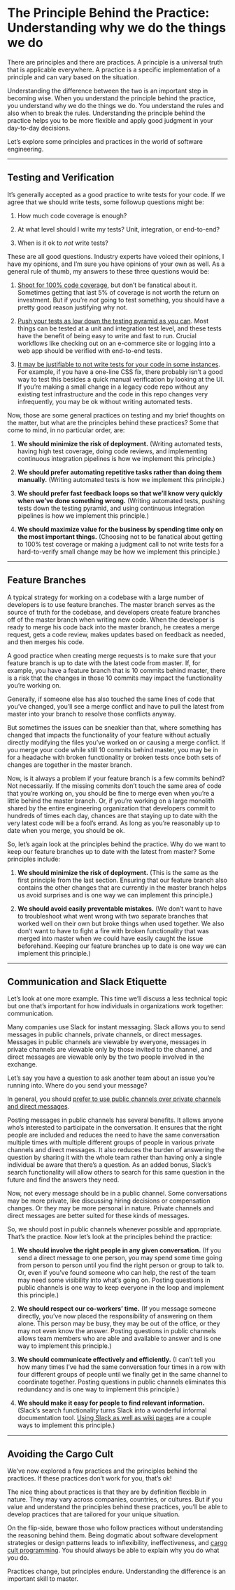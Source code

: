 # The Principle Behind the Practice: Understanding why we do the things we do

There are principles and there are practices. A principle is a universal truth that is applicable everywhere. A practice is a specific implementation of a principle and can vary based on the situation.

Understanding the difference between the two is an important step in becoming wise. When you understand the principle behind the practice, you understand why we do the things we do. You understand the rules and also when to break the rules. Understanding the principle behind the practice helps you to be more flexible and apply good judgment in your day-to-day decisions.

Let’s explore some principles and practices in the world of software engineering.

---

## Testing and Verification

It’s generally accepted as a good practice to write tests for your code. If we agree that we should write tests, some followup questions might be:

1. How much code coverage is enough?

2. At what level should I write my tests? Unit, integration, or end-to-end?

3. When is it ok to *not* write tests?

These are all good questions. Industry experts have voiced their opinions, I have my opinions, and I’m sure you have opinions of your own as well. As a general rule of thumb, my answers to these three questions would be:

1. [Shoot for 100% code coverage](https://dev.to/thawkin3/clean-code-with-unit-tests-tips-and-tricks-for-keeping-your-test-suites-clean-483l), but don’t be fanatical about it. Sometimes getting that last 5% of coverage is not worth the return on investment. But if you’re *not* going to test something, you should have a pretty good reason justifying why not.

2. [Push your tests as low down the testing pyramid as you can](https://dev.to/thawkin3/when-to-write-end-to-end-tests-48h0). Most things can be tested at a unit and integration test level, and these tests have the benefit of being easy to write and fast to run. Crucial workflows like checking out on an e-commerce site or logging into a web app should be verified with end-to-end tests.

3. [It may be justifiable to not write tests for your code in some instances](https://dev.to/thawkin3/comment/1ljli). For example, if you have a one-line CSS fix, there probably isn’t a good way to test this besides a quick manual verification by looking at the UI. If you’re making a small change in a legacy code repo without any existing test infrastructure and the code in this repo changes very infrequently, you may be ok without writing automated tests.

Now, those are some general practices on testing and my brief thoughts on the matter, but what are the principles behind these practices? Some that come to mind, in no particular order, are:

1. **We should minimize the risk of deployment.** (Writing automated tests, having high test coverage, doing code reviews, and implementing continuous integration pipelines is how we implement this principle.)

2. **We should prefer automating repetitive tasks rather than doing them manually.** (Writing automated tests is how we implement this principle.)

3. **We should prefer fast feedback loops so that we’ll know very quickly when we’ve done something wrong.** (Writing automated tests, pushing tests down the testing pyramid, and using continuous integration pipelines is how we implement this principle.)

1. **We should maximize value for the business by spending time only on the most important things.** (Choosing not to be fanatical about getting to 100% test coverage or making a judgment call to not write tests for a hard-to-verify small change may be how we implement this principle.)

---

## Feature Branches

A typical strategy for working on a codebase with a large number of developers is to use feature branches. The master branch serves as the source of truth for the codebase, and developers create feature branches off of the master branch when writing new code. When the developer is ready to merge his code back into the master branch, he creates a merge request, gets a code review, makes updates based on feedback as needed, and then merges his code.

A good practice when creating merge requests is to make sure that your feature branch is up to date with the latest code from master. If, for example, you have a feature branch that is 10 commits behind master, there is a risk that the changes in those 10 commits may impact the functionality you’re working on.

Generally, if someone else has also touched the same lines of code that you’ve changed, you’ll see a merge conflict and have to pull the latest from master into your branch to resolve those conflicts anyway.

But sometimes the issues can be sneakier than that, where something has changed that impacts the functionality of your feature without actually directly modifying the files you’ve worked on or causing a merge conflict. If you merge your code while still 10 commits behind master, you may be in for a headache with broken functionality or broken tests once both sets of changes are together in the master branch.

Now, is it always a problem if your feature branch is a few commits behind? Not necessarily. If the missing commits don’t touch the same area of code that you’re working on, you should be fine to merge even when you’re a little behind the master branch. Or, if you’re working on a large monolith shared by the entire engineering organization that developers commit to hundreds of times each day, chances are that staying up to date with the very latest code will be a fool’s errand. As long as you’re reasonably up to date when you merge, you should be ok.

So, let’s again look at the principles behind the practice. Why do we want to keep our feature branches up to date with the latest from master? Some principles include:

1. **We should minimize the risk of deployment.** (This is the same as the first principle from the last section. Ensuring that our feature branch also contains the other changes that are currently in the master branch helps us avoid surprises and is one way we can implement this principle.)

2. **We should avoid easily preventable mistakes.** (We don’t want to have to troubleshoot what went wrong with two separate branches that worked well on their own but broke things when used together. We also don’t want to have to fight a fire with broken functionality that was merged into master when we could have easily caught the issue beforehand. Keeping our feature branches up to date is one way we can implement this principle.)

---

## Communication and Slack Etiquette

Let’s look at one more example. This time we’ll discuss a less technical topic but one that’s important for how individuals in organizations work together: communication.

Many companies use Slack for instant messaging. Slack allows you to send messages in public channels, private channels, or direct messages. Messages in public channels are viewable by everyone, messages in private channels are viewable only by those invited to the channel, and direct messages are viewable only by the two people involved in the exchange.

Let’s say you have a question to ask another team about an issue you’re running into. Where do you send your message?

In general, you should [prefer to use public channels over private channels and direct messages](https://dev.to/thawkin3/slack-etiquette-how-to-use-slack-effectively-and-respectfully-at-work-388e).

Posting messages in public channels has several benefits. It allows anyone who’s interested to participate in the conversation. It ensures that the right people are included and reduces the need to have the same conversation multiple times with multiple different groups of people in various private channels and direct messages. It also reduces the burden of answering the question by sharing it with the whole team rather than having only a single individual be aware that there’s a question. As an added bonus, Slack’s search functionality will allow others to search for this same question in the future and find the answers they need.

Now, not every message should be in a public channel. Some conversations may be more private, like discussing hiring decisions or compensation changes. Or they may be more personal in nature. Private channels and direct messages are better suited for these kinds of messages.

So, we should post in public channels whenever possible and appropriate. That’s the practice. Now let’s look at the principles behind the practice:

1. **We should involve the right people in any given conversation.** (If you send a direct message to one person, you may spend some time going from person to person until you find the right person or group to talk to. Or, even if you’ve found someone who can help, the rest of the team may need some visibility into what’s going on. Posting questions in public channels is one way to keep everyone in the loop and implement this principle.)

2. **We should respect our co-workers’ time.** (If you message someone directly, you’ve now placed the responsibility of answering on them alone. This person may be busy, they may be out of the office, or they may not even know the answer. Posting questions in public channels allows team members who are able and available to answer and is one way to implement this principle.)

3. **We should communicate effectively and efficiently.** (I can’t tell you how many times I’ve had the same conversation four times in a row with four different groups of people until we finally get in the same channel to coordinate together. Posting questions in public channels eliminates this redundancy and is one way to implement this principle.)

4. **We should make it easy for people to find relevant information.** (Slack’s search functionality turns Slack into a wonderful informal documentation tool. [Using Slack as well as wiki pages](https://dev.to/thawkin3/death-to-tribal-knowledge-d39) are a couple ways to implement this principle.)

---

## Avoiding the Cargo Cult

We’ve now explored a few practices and the principles behind the practices. If these practices don’t work for you, that’s ok!

The nice thing about practices is that they are by definition flexible in nature. They may vary across companies, countries, or cultures. But if you value and understand the principles behind these practices, you’ll be able to develop practices that are tailored for your unique situation.

On the flip-side, beware those who follow practices without understanding the reasoning behind them. Being dogmatic about software development strategies or design patterns leads to inflexibility, ineffectiveness, and [cargo cult programming](https://en.wikipedia.org/wiki/Cargo_cult_programming). You should always be able to explain why you do what you do.

Practices change, but principles endure. Understanding the difference is an important skill to master.
